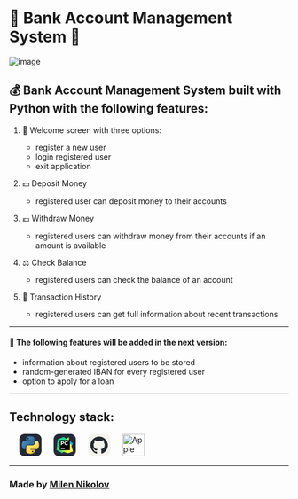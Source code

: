 # 🌟 Bank Account Management System 🌟   



![image](https://github.com/user-attachments/assets/ae6e5b05-10b5-419b-9517-1f61c379f1b5)

## 💰 Bank Account Management System built with Python with the following features:

1. 🏦 Welcome screen with three options:
   - register a new user
   - login registered user
   - exit application
 
2. 💵 Deposit Money
   - registered user can deposit money to their accounts
    
3. 💶 Withdraw Money
   - registered users can withdraw money from their accounts if an amount is available
    
4. ⚖️ Check Balance
   - registered users can check the balance of an account
    
5. 🤑 Transaction History
   - registered users can get full information about recent transactions

---

 #### 🎯 The following features will be added in the next version:
 - information about registered users to be stored
 - random-generated IBAN for every registered user
 - option to apply for a loan
   
 

---
## Technology stack:
<p align="left">
  &emsp;
    <a href="#"><img alt="Python" src="https://github.com/tandpfun/skill-icons/blob/main/icons/Python-Dark.svg" width="40" height ="40"></a>
  &emsp;
    <a href="#"><img src="https://github.com/tandpfun/skill-icons/blob/main/icons/PyCharm-Dark.svg" width="40" height="40" /></a>
  &emsp;
    <a href="#"><img alt="GitHub" src="https://github.com/tandpfun/skill-icons/blob/main/icons/Github-Light.svg" title="GitHub" **alt="GitHub" width="40" height="40" ></a>
  &emsp;
    <a href="#"><img src="https://github.com/tandpfun/skill-icons/blob/main/icons/Apple-Light.svg" title="Apple" **alt="Apple" width="40" height="40" /></a>
</p>

--- 
### Made by [Milen Nikolov](https://www.milen-nikolov.com)
